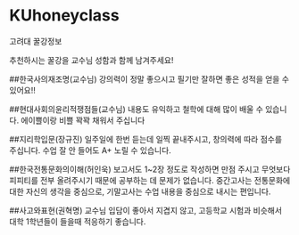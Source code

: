 # KUhoneyclass
고려대 꿀강정보

추천하시는 꿀강을 교수님 성함과 함께 남겨주세요!

##한국사의재조명(교수님)
강의력이 정말 좋으시고 필기만 잘하면 좋은 성적을 얻을 수 있어요!!

##현대사회의윤리적쟁점들(교수님)
내용도 유익하고 철학에 대해 많이 배울 수 있습니다. 에이쁠이랑 비쁠 꽉꽉 채워서 주십니다

##지리학입문(장규진)
일주일에 한번 듣는데 일찍 끝내주시고, 창의력에 따라 점수를 주십니다. 수업 잘 안 들어도 A+ 노릴 수 있습니다.

##한국전통문화의이해(허인욱)
보고서도 1~2장 정도로 작성하면 만점 주시고 무엇보다 피피티를 전부 올려주시기 때문에 공부하는 데 문제가 없습니다.
중간고사는 전통문화에 대한 자신의 생각을 중심으로, 기말고사는 수업 내용을 중심으로 내시는 편입니다.

##사고와표현(권혁명)
교수님 입담이 좋아서 지겹지 않고, 고등학교 시험과 비슷해서 대학 1학년들이 들을때 적응하기 좋습니다.